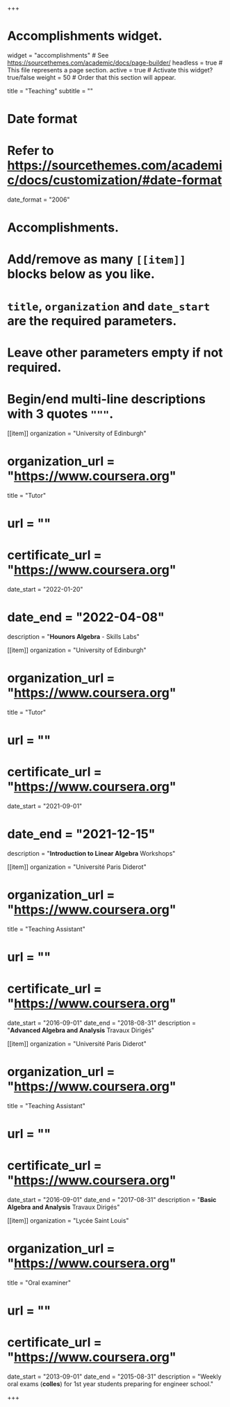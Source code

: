﻿+++
# Accomplishments widget.
widget = "accomplishments"  # See https://sourcethemes.com/academic/docs/page-builder/
headless = true  # This file represents a page section.
active = true  # Activate this widget? true/false
weight = 50  # Order that this section will appear.

title = "Teaching"
subtitle = ""

# Date format
#   Refer to https://sourcethemes.com/academic/docs/customization/#date-format
date_format = "2006"

# Accomplishments.
#   Add/remove as many `[[item]]` blocks below as you like.
#   `title`, `organization` and `date_start` are the required parameters.
#   Leave other parameters empty if not required.
#   Begin/end multi-line descriptions with 3 quotes `"""`.


[[item]]
  organization = "University of Edinburgh"
#  organization_url = "https://www.coursera.org"
  title = "Tutor"
#  url = ""
#  certificate_url = "https://www.coursera.org"
  date_start = "2022-01-20"
#  date_end = "2022-04-08"
  description = "**Hounors Algebra** - Skills Labs"



[[item]]
  organization = "University of Edinburgh"
#  organization_url = "https://www.coursera.org"
  title = "Tutor"
#  url = ""
#  certificate_url = "https://www.coursera.org"
  date_start = "2021-09-01"
#  date_end = "2021-12-15"
  description = "**Introduction to Linear Algebra** Workshops"






[[item]]
  organization = "Université Paris Diderot"
#  organization_url = "https://www.coursera.org"
  title = "Teaching Assistant"
#  url = ""
#  certificate_url = "https://www.coursera.org"
  date_start = "2016-09-01"
  date_end = "2018-08-31"
  description = "**Advanced Algebra and Analysis** Travaux Dirigés"

[[item]]
  organization = "Université Paris Diderot"
#  organization_url = "https://www.coursera.org"
  title = "Teaching Assistant"
#  url = ""
#  certificate_url = "https://www.coursera.org"
  date_start = "2016-09-01"
  date_end = "2017-08-31"
  description = "**Basic Algebra and Analysis** Travaux Dirigés"

[[item]]
  organization = "Lycée Saint Louis"
#  organization_url = "https://www.coursera.org"
  title = "Oral examiner"
#  url = ""
#  certificate_url = "https://www.coursera.org"
  date_start = "2013-09-01"
  date_end = "2015-08-31"
  description = "Weekly oral exams (**colles**) for 1st year students preparing for engineer school."

+++
